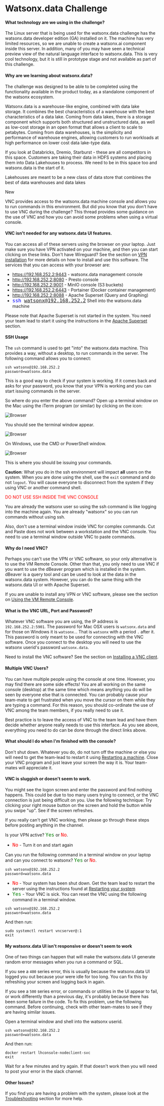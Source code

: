 # Watsonx.data Challenge

#### What technology are we using in the challenge?

The Linux server that is being used for the watsonx.data challenge has the watsonx.data developer edition (GA) installed on it. The machine has very limited resources, so we are unable to create a watsonx.ai component inside this server. In addition, many of you may have seen a technical preview view of the natural language interface to watsonx.data. This is very cool technology, but it is still in prototype stage and not available as part of this challenge. 

#### Why are we learning about watsonx.data?

The challenge was designed to be able to be completed using the functionality available in the product today, as a standalone component of the watsonx ecosystem.

Watsonx.data is a warehouse-like engine, combined with data lake storage. It combines the best characteristics of a warehouse with the best characteristics of a data lake. Coming from data lakes, there is a storage component which supports both structured and unstructured data, as well as low-cost storage in an open format that allows a client to scale to petabytes. Coming from data warehouses, is the simplicity and performance of warehouse engines, allowing customers to run workloads at high performance on lower cost data lake-type data.

If you look at Databricks, Dremio, Starburst - these are all competitors in this space. Customers are taking their data in HDFS systems and placing them into Data Lakehouses to process. We need to be in this space too and watsonx.data is the start of it.

 Lakehouses are meant to be a new class of data store that combines the best of data warehouses and data lakes





New




VNC provides access to the watsonx.data machine console and allows you to run commands in this environment. But did you know that you don't have to use VNC during the challenge? This thread provides some guidance on the use of VNC and how you can avoid some problems when using a virtual console.

#### VNC isn't needed for any watsonx.data UI features.

You can access all of these servers using the browser on your laptop. Just make sure you have VPN activated on your machine, and then you can start clicking on these links. Don't have Wireguard? See the section on [VPN installation](wxd-reference-wireguard.md) for more details on how to install and use this software. The services that you can access with your browser are:

  * <a href="https://192.168.252.2:9443" target="_blank">https://192.168.252.2:9443</a> - watsonx.data management console
   * <a href="http://192.168.252.2:8080" target="_blank">http://192.168.252.2:8080</a> - Presto console
   * <a href="http://192.168.252.2:9001" target="_blank">http://192.168.252.2:9001</a> - MinIO console (S3 buckets)
   * <a href="https://192.168.252.2:6443" target="_blank">https://192.168.252.2:6443</a> - Portainer (Docker container management)
   * <a href="http://192.168.252.2:8088" target="_blank">http://192.168.252.2:8088</a> - Apache Superset (Query and Graphing)
   * <code style="color:blue;font-size:medium;">ssh watsonx@192.168.252.2</code> Shell into the watsonx.data machine
   
Please note that Apache Superset is not started in the system. You need your team lead to start it using the instructions in the [Apache Superset](wxd-superset.md) section.

#### SSH Usage

The `ssh` command is used to get "into" the watsonx.data machine. This provides a way, without a desktop, to run commands in the server. The following command allows you to connect:
```
ssh watsonx@192.168.252.2
password=watsonx.data
```

This is a good way to check if your system is working. If it comes back and asks for your password, you know that your VPN is working and you can start issuing commands in the server.

So where do you enter the above command? Open up a terminal window on the Mac using the iTerm program (or similar) by clicking on the icon:

![Browser](wxd-images/desktop-iterm.png)

You should see the terminal window appear.

![Browser](wxd-images/desktop-itermwindow.png)

On Windows, use the CMD or PowerShell window. 

![Browser](wxd-images/desktop-itermwindows.png)

This is where you should be issuing your commands. 

**Caution**: What you do in the ssh environment will impact **all** users on the system. When you are done using the shell, use the `exit` command and do not `logout`. You will cause everyone to disconnect from the system if they using VNC or another command shell.

<p style="color:red">DO NOT USE SSH INSIDE THE VNC CONSOLE</p>
You are already the watsonx user so using the ssh command is like logging into the machine again. You are already "watsonx" so you can run commands without using ssh. 

Also, don't use a terminal window inside VNC for complex commands. Cut and Paste does not work between a workstation and the VNC console. You need to use a terminal window outside VNC to paste commands.


#### Why do I need VNC?

Perhaps you can't use the VPN or VNC software, so your only alternative is to use the VM Remote Console. Other than that, you only need to use VNC if you want to use the dBeaver program which is installed in the system. dBeaver is a query tool and can be used to look at the data in the watsonx.data system. However, you can do the same thing with the watsonx.data UI or with Apache Superset.

If you are unable to install any VPN or VNC software, please see the section on [Using the VM Remote Console](wxd-troubleshooting.md#i-am-unable-to-use-a-vpn).

#### What is the VNC URL, Port and Password?

Whatever VNC software you are using, the IP address is `192.168.252.2:5901`. The password for Mac OSX users is `watsonx.data` and for those on Windows it is `watsonx.`. That is `watsonx` with a period `.` after it. This password is only meant to be used for connecting with the VNC software. Once you connect to the desktop you will need to use the watsonx userid's password `watsonx.data`.

Need to install the VNC software? See the section on [Installing a VNC client](wxd-reference-vnc.md).

#### Multiple VNC Users?

You can have multiple people using the console at one time. However, you may find there are some side effects! You are all working on the same console (desktop) at the same time which means anything you do will be seen by everyone else that is connected. You can probably cause your team-mate to get frustrated when you move the cursor on them while they are typing a command. For this reason, you should co-ordinate the use of VNC among the team members, if you really need to use it.

Best practice is to leave the access of VNC to the team lead and have them decide whether anyone really needs to use this interface. As you see above, everything you need to do can be done through the direct links above.

#### What should I do when I'm finished with the console?

Don't shut down. Whatever you do, do not turn off the machine or else you will need to get the team-lead to restart it using [Restarting a machine](wxd-troubleshooting.md#ssh-vnc-and-watsonxdata-ui-are-not-working). Close your VNC program and just leave your screen the way it is. Your team-mates will appreciate it.

#### VNC is sluggish or doesn't seem to work.

You might see the logon screen and enter the password and find nothing happens. This could be due to too many users trying to connect, or the VNC connection is just being difficult on you. Use the following technique: Try clicking your right mouse button on the screen and hold the button while you swipe "up". See if the screen refreshes.

If you really can't get VNC working, then please go through these steps before posting anything in the channel.

Is your VPN active? <code style="color:green;font-size:medium;">Yes</code> or <code style="color:red;font-size:medium;">No</code>. 

* <code style="color:red;font-size:medium;">No</code> - Turn it on and start again

Can you run the following command in a terminal window on your laptop and can you connect to watsonx? <code style="color:green;font-size:medium;">Yes</code> or <code style="color:red;font-size:medium;">No</code>. 
``` 
ssh watsonx@192.168.252.2
password=watsonx.data
```
* <code style="color:red;font-size:medium;">No</code> - Your system has been shut down. Get the team lead to restart the server using the instructions found at [Restarting your system](wxd-troubleshooting#ssh-vnc-and-watsonxdata-ui-are-not-working)
* <code style="color:green;font-size:medium;">Yes</code> - Your VNC is sick. You can reset the VNC using the following command in a terminal window.
```
ssh watsonx@192.168.252.2
password=watsonx.data
```
And then run:
```
sudo systemctl restart vncserver@:1
exit
```

#### My watsonx.data UI isn't responsive or doesn't seem to work

One of two things can happen that will make the watsonx.data UI generate random error messages when you run a command or SQL.

If you see a `400` series error, this is usually because the watsonx.data UI logged you out because your were idle for too long. You can fix this by refreshing your screen and logging back in again.

If you see a `500` series error, or commands or utilities in the UI appear to fail, or work differently than a previous day, it's probably because there has been some failure in the code. To fix this problem, use the following command. Before continuing, check with other team-mates to see if they are having similar issues.

Open a terminal window and shell into the watsonx userid.
```
ssh watsonx@192.168.252.2
password=watsonx.data
```
And then run:
```
docker restart lhconsole-nodeclient-svc
exit
```

Wait for a few minutes and try again. If that doesn't work then you will need to post your error in the slack channel.

#### Other Issues?

If you find you are having a problem with the system, please look at the [Troubleshooting](wxd-troubleshooting.md) section for more help.
